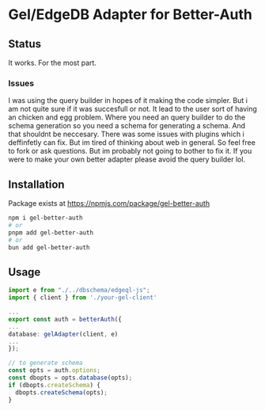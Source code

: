 # Gel/EdgeDB Adapter for Better-Auth

## Status

It works. For the most part.

### Issues
I was using the query builder in hopes of it making the code simpler. But i am not quite sure if it was succesfull or not. It lead to the user sort of having an chicken and egg problem. Where you need an query builder to do the schema generation so you need a schema for generating a schema. And that shouldnt be neccesary. There was some issues with plugins which i deffinfetly can fix. But im tired of thinking about web in general. So feel free to fork or ask questions. But im probably not going to bother to fix it. If you were to make your own better adapter please avoid the query builder lol. 

## Installation

Package exists at https://npmjs.com/package/gel-better-auth

```bash
npm i gel-better-auth
# or
pnpm add gel-better-auth
# or
bun add gel-better-auth
```

## Usage

```ts
import e from "./../dbschema/edgeql-js";
import { client } from './your-gel-client'

...
export const auth = betterAuth({
...
database: gelAdapter(client, e)
...
});

// to generate schema
const opts = auth.options;
const dbopts = opts.database(opts);
if (dbopts.createSchema) {
  dbopts.createSchema(opts);
}
```
